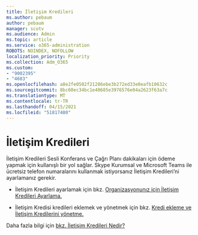 ```yaml
---
title: İletişim Kredileri
ms.author: pebaum
author: pebaum
manager: scotv
ms.audience: Admin
ms.topic: article
ms.service: o365-administration
ROBOTS: NOINDEX, NOFOLLOW
localization_priority: Priority
ms.collection: Adm_O365
ms.custom:
- "9002395"
- "4683"
ms.openlocfilehash: a8e2fe0502f21286ebe3b272ed33e0eafb10632c
ms.sourcegitcommit: 8bc60ec34bc1e40685e3976576e04a2623f63a7c
ms.translationtype: MT
ms.contentlocale: tr-TR
ms.lasthandoff: 04/15/2021
ms.locfileid: "51817480"
---
```

# <a name="communication-credits"></a>İletişim Kredileri

İletişim Kredileri Sesli Konferans ve Çağrı Planı dakikaları için ödeme yapmak için kullanışlı bir yol sağlar. Skype Kurumsal ve Microsoft Teams ile ücretsiz telefon numaralarını kullanmak istiyorsanız İletişim Kredileri’ni ayarlamanız gerekir.

- İletişim Kredileri ayarlamak için bkz. [Organizasyonunız için İletişim Kredileri Ayarlama.](https://docs.microsoft.com/microsoftteams/set-up-communications-credits-for-your-organization) 

- İletişim Kredisi kredileri eklemek ve yönetmek için bkz. [Kredi ekleme ve İletişim Kredilerini yönetme.](https://docs.microsoft.com/microsoftteams/add-funds-and-manage-communications-credits) 

Daha fazla bilgi için [bkz. İletişim Kredileri Nedir?](https://docs.microsoft.com/microsoftteams/what-are-communications-credits)
